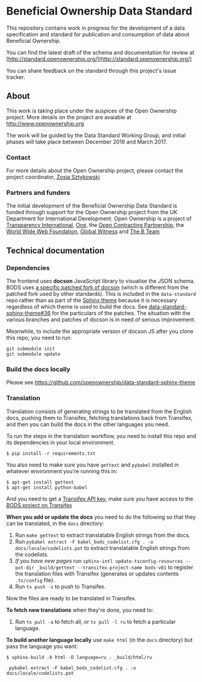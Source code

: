 Beneficial Ownership Data Standard
==================================

This repository contains work in progress for the development of a data specification and standard for publication and consumption of data about Beneficial Ownership.

You can find the latest draft of the schema and documentation for review at [http://standard.openownership.org/](http://standard.openownership.org/)

You can share feedback on the standard through this project's issue tracker.

## About

This work is taking place under the auspices of the Open Ownership project. More details on the project are avaiable at http://www.openownership.org

The work will be guided by the Data Standard Working Group, and initial phases will take place between December 2016 and March 2017.

### Contact

For more details about the Open Ownership project, please contact the project coordinator, [Zosia Sztykowski](mailto:zosia@openownership.org)

### Partners and funders

The initial development of the Beneficial Ownership Data Standard is funded through support for the Open Ownership project from the UK Department for International Development. Open Ownership is a project of [Transparency International](https://www.transparency.org/), [One](https://www.one.org/international/), the [Open Contracting Partnership](http://www.open-contracting.org), the [World Wide Web Foundation](http://www.webfoundation.org), [Global Witness](https://www.globalwitness.org/en-gb/) and [The B Team](http://bteam.org/)

## Technical documentation

### Dependencies

The frontend uses **docson** JavaScript library to visualise the JSON schema. BODS uses [a specific patched fork of docson](https://github.com/OpenDataServices/docson/tree/master-bods) (which is different from the patched fork used by other standards). This is included in the `data-standard` repo rather than as part of the [Sphinx theme](https://github.com/openownership/data-standard-sphinx-theme) because it is necessary regardless of which theme is used to build the docs. See [data-standard-sphinx-theme#36](https://github.com/openownership/data-standard-sphinx-theme/issues/36) for the particulars of the patches. The situation with the various branches and patches of docson is in need of serious improvement.

Meanwhile, to include the appropriate version of docson JS after you clone this repo, you need to run:

```
git submodule init
git submodule update
```

### Build the docs locally

Please see https://github.com/openownership/data-standard-sphinx-theme

### Translation

Translation consists of generating strings to be translated from the English docs, pushing them to Transifex, fetching translations back from Transifex, and then you can build the docs in the other languages you need.

To run the steps in the translation workflow, you need to install this repo and its dependencies in your local environment.

```
$ pip install -r requirements.txt
```

You also need to make sure you have `gettext` and `pybabel` installed in whatever environment you're running this in:

```
$ apt-get install gettext
$ apt-get install python-babel
```

And you need to get a [Transifex API key](https://www.transifex.com/user/settings/api/), make sure you have access to the [BODS project on Transifex](https://www.transifex.com/OpenDataServices/bods-v01)

**When you add or update the docs** you need to do the following so that they can be translated, in the `docs` directory:

1. Run `make gettext` to extract translatable English strings from the docs.
2. Run `pybabel extract -F babel_bods_codelist.cfg . -o docs/locale/codelists.pot` to extract translatable English strings from the codelists.
2. *If you have new pages* run `sphinx-intl update-txconfig-resources --pot-dir _build/gettext --transifex-project-name bods-v01` to register the translation files with Transifex (generates or updates contents `.tx/config` file).
3. Run `tx push -s` to push to Transifex.

Now the files are ready to be translated in Transifex.

**To fetch new translations** when they're done, you need to:

1. Run `tx pull -a` to fetch all, or `tx pull -l ru` to fetch a particular language.

**To build another language locally** use `make html` (in the `docs` directory) but pass the language you want:

```
$ sphinx-build -b html -D language=ru . _build/html/ru
```

` pybabel extract -F babel_bods_codelist.cfg . -o docs/locale/codelists.pot`
<!-- ` pybabel extract -F babel_bods_schema.cfg . -o docs/locale/schema.pot` -->

<!-- # Directory in which to build documentation files.
BUILD_DIR=build

# Directory in which to build .pot files.
POT_DIR=$(BUILD_DIR)/locale

# Directory of catalog files.
LOCALE_DIR=docs/locale -->
